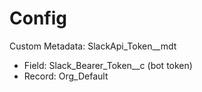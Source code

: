 ﻿# Config
Custom Metadata: SlackApi_Token__mdt
- Field: Slack_Bearer_Token__c (bot token)
- Record: Org_Default
